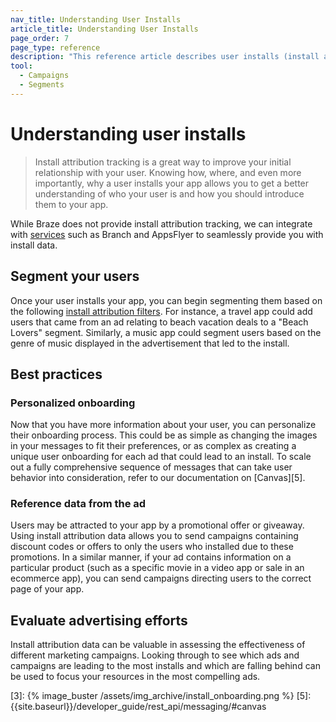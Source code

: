 ```yaml
---
nav_title: Understanding User Installs
article_title: Understanding User Installs 
page_order: 7
page_type: reference
description: "This reference article describes user installs (install attribution tracking) and different ways to apply this information within your campaign."
tool:
  - Campaigns
  - Segments
---
```


# Understanding user installs

> Install attribution tracking is a great way to improve your initial relationship with your user. Knowing how, where, and even more importantly, why a user installs your app allows you to get a better understanding of who your user is and how you should introduce them to your app. 

While Braze does not provide install attribution tracking, we can integrate with [services]({{site.baseurl}}/partners/message_orchestration/attribution) such as Branch and AppsFlyer to seamlessly provide you with install data.

## Segment your users

Once your user installs your app, you can begin segmenting them based on the following [install attribution filters][2]. For instance, a travel app could add users that came from an ad relating to beach vacation deals to a "Beach Lovers" segment. Similarly, a music app could segment users based on the genre of music displayed in the advertisement that led to the install.

## Best practices

### Personalized onboarding

Now that you have more information about your user, you can personalize their onboarding process. This could be as simple as changing the images in your messages to fit their preferences, or as complex as creating a unique user onboarding for each ad that could lead to an install. To scale out a fully comprehensive sequence of messages that can take user behavior into consideration, refer to our documentation on [Canvas][5].

### Reference data from the ad

Users may be attracted to your app by a promotional offer or giveaway. Using install attribution data allows you to send campaigns containing discount codes or offers to only the users who installed due to these promotions. In a similar manner, if your ad contains information on a particular product (such as a specific movie in a video app or sale in an ecommerce app), you can send campaigns directing users to the correct page of your app.

## Evaluate advertising efforts

Install attribution data can be valuable in assessing the effectiveness of different marketing campaigns. Looking through to see which ads and campaigns are leading to the most installs and which are falling behind can be used to focus your resources in the most compelling ads.

[2]: {{site.baseurl}}/user_guide/engagement_tools/segments/segmentation_filters/#install-attribution
[3]: {% image_buster /assets/img_archive/install_onboarding.png %}
[5]: {{site.baseurl}}/developer_guide/rest_api/messaging/#canvas
